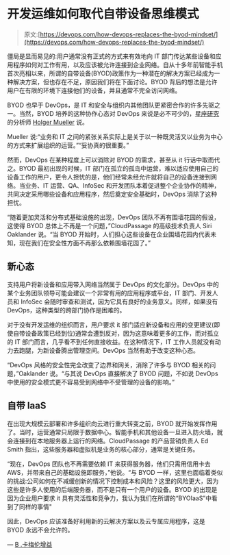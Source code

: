 # 开发运维如何取代自带设备思维模式

> 原文:[https://devops.com/how-devops-replaces-the-byod-mindset/](https://devops.com/how-devops-replaces-the-byod-mindset/)

僵局是显而易见的:用户通常没有正式的方式来有效地向 IT 部门传达某些设备和应用程序如何对工作有用，以及应该被允许连接到企业网络。自从十多年前智能手机首次亮相以来，所谓的自带设备(BYOD)政策作为一种潜在的解决方案已经成为一种解决方案，但也存在不足，原因我们将在下面讨论。BYOD 背后的想法是允许用户在有限的环境下连接他们的设备，并且通常不完全访问网络。

BYOD 也早于 DevOps，是 IT 和安全与组织内其他团队更紧密合作的许多先驱之一。当然，BYOD 培养的这种协作心态对 DevOps 来说是必不可少的，[星座研究](https://www.constellationr.com/)的分析师 [Holger Mueller](https://www.linkedin.com/in/holgermueller) 说。

Mueller 说:“业务和 IT 之间的紧张关系实际上是关于以一种既灵活又以业务为中心的方式来扩展组织的运营。”“妥协真的很重要。”

然而，DevOps 在某种程度上可以消除对 BYOD 的需求，甚至从 it 行话中取而代之。BYOD 最初出现的时候，IT 部门在孤立的孤岛中运营，难以适应使用自己的设备工作的用户，更令人担忧的是，他们经常未经允许就将自己的设备连接到网络。当业务、IT 运营、QA、InfoSec 和开发团队本着促进整个企业协作的精神，共同决定采用哪些设备和应用程序，然后奠定安全基础时，DevOps 消除了这种担忧。

“随着更加灵活和分布式基础设施的出现，DevOps 团队不再有围墙花园的假设，这使得 BYOD 总体上不再是一个问题，”CloudPassage 的高级技术负责人 Siri Oaklander 说。“当 BYOD 开始时，人们担心这些设备在企业围墙花园内代表未知，现在我们在安全性方面不再那么依赖围墙花园了。”

## **新心态**

支持用户将新设备和应用带入网络当然属于 DevOps 的文化部分。DevOps 中的某个业务团队领导可能会建议一个非常有用的应用程序或平台，IT 部门、开发人员和 InfoSec 会随时审查和测试，因为它具有良好的业务意义。同样，如果没有 DevOps，这种类型的跨部门协作是困难的。

对于没有开发运维的组织而言，用户要求 it 部门适应新设备和应用的变更建议(即使自带设备政策已经到位)通常会遭到反对，因为这意味着更多的工作，而对孤立的 IT 部门而言，几乎看不到任何直接收益。在这种情况下，IT 工作人员就没有动力去跑腿，为新设备腾出管理空间。DevOps 当然有助于改变这种心态。

“DevOps 风格的安全性完全改变了边界和网关，消除了许多与 BYOD 相关的问题，”Oaklander 说。“与其说 DevOps 直接解决了 BYOD 问题，不如说 DevOps 中使用的安全模式更不容易受到网络中不受管理的设备的影响。”

## **自带 IaaS**

在出现大规模云部署和许多组织向云进行重大转变之前，BYOD 就开始发挥作用了。当时，运营通常只局限于数据中心。智能手机和其他设备一旦进入防火墙，就会连接到在本地服务器上运行的网络。CloudPassage 的产品营销负责人 Ed Smith 指出，这些服务器和虚拟机是业务的核心部分，通常是关键任务。

“现在，DevOps 团队也不再需要依赖 IT 来获得服务器，他们只需用信用卡去 AWS，并带来自己的基础设施即服务，”他说。“与 BYOD 一样，这里也面临着类似的挑战:公司如何在不减缓创新的情况下控制成本和风险？这里的风险更大，因为这些是许多人使用的后端服务器，而不是只有一个用户的设备。BYOD 的出现是因为企业用户要求 it 具有灵活性和竞争力，我认为我们在所谓的“BYOIaaS”中看到了同样的事情"

因此，DevOps 应该准备好利用新的云解决方案以及云专属应用程序，这是 BYOD 永远不会允许的。

— [B .卡梅伦增益](https://devops.com/author/b-cameron-gain/)